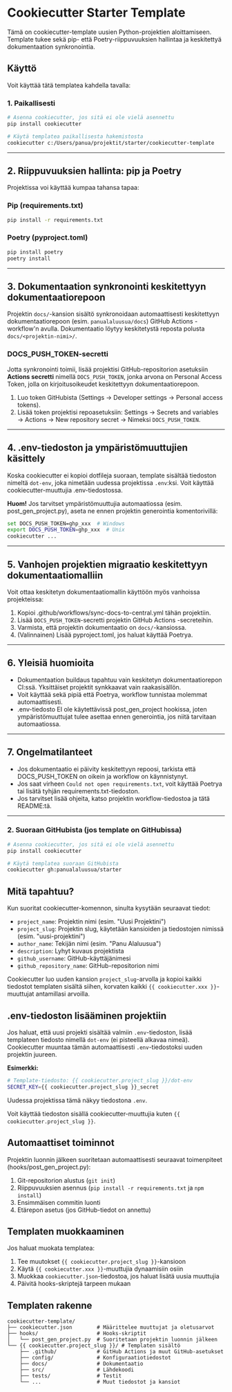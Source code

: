 # Cookiecutter Starter Template

Tämä on cookiecutter-template uusien Python-projektien aloittamiseen. Template tukee sekä pip- että Poetry-riippuvuuksien hallintaa ja keskitettyä dokumentaation synkronointia.

## Käyttö

Voit käyttää tätä templatea kahdella tavalla:

### 1. Paikallisesti

```bash
# Asenna cookiecutter, jos sitä ei ole vielä asennettu
pip install cookiecutter

# Käytä templatea paikallisesta hakemistosta
cookiecutter c:/Users/panua/projektit/starter/cookiecutter-template
```

---

## 2. Riippuvuuksien hallinta: pip ja Poetry

Projektissa voi käyttää kumpaa tahansa tapaa:

### Pip (requirements.txt)
```bash
pip install -r requirements.txt
```

### Poetry (pyproject.toml)
```bash
pip install poetry
poetry install
```

---

## 3. Dokumentaation synkronointi keskitettyyn dokumentaatiorepoon

Projektin `docs/`-kansion sisältö synkronoidaan automaattisesti keskitettyyn dokumentaatiorepoon (esim. `panualaluusua/docs`) GitHub Actions -workflow'n avulla. Dokumentaatio löytyy keskitetystä reposta polusta `docs/<projektin-nimi>/`.

### DOCS_PUSH_TOKEN-secretti

Jotta synkronointi toimii, lisää projektisi GitHub-repositorion asetuksiin **Actions secretti** nimellä `DOCS_PUSH_TOKEN`, jonka arvona on Personal Access Token, jolla on kirjoitusoikeudet keskitettyyn dokumentaatiorepoon.

1. Luo token GitHubista (Settings → Developer settings → Personal access tokens).
2. Lisää token projektisi repoasetuksiin: Settings → Secrets and variables → Actions → New repository secret → Nimeksi `DOCS_PUSH_TOKEN`.

---

## 4. .env-tiedoston ja ympäristömuuttujien käsittely

Koska cookiecutter ei kopioi dotfileja suoraan, template sisältää tiedoston nimeltä `dot-env`, joka nimetään uudessa projektissa `.env`:ksi. Voit käyttää cookiecutter-muuttujia .env-tiedostossa.

**Huom!** Jos tarvitset ympäristömuuttujia automaatiossa (esim. post_gen_project.py), aseta ne ennen projektin generointia komentorivillä:

```bash
set DOCS_PUSH_TOKEN=ghp_xxx  # Windows
export DOCS_PUSH_TOKEN=ghp_xxx  # Unix
cookiecutter ...
```

---

## 5. Vanhojen projektien migraatio keskitettyyn dokumentaatiomalliin

Voit ottaa keskitetyn dokumentaatiomallin käyttöön myös vanhoissa projekteissa:

1. Kopioi .github/workflows/sync-docs-to-central.yml tähän projektiin.
2. Lisää `DOCS_PUSH_TOKEN`-secretti projektin GitHub Actions -secreteihin.
3. Varmista, että projektin dokumentaatio on `docs/`-kansiossa.
4. (Valinnainen) Lisää pyproject.toml, jos haluat käyttää Poetrya.

---

## 6. Yleisiä huomioita

- Dokumentaation buildaus tapahtuu vain keskitetyn dokumentaatiorepon CI:ssä. Yksittäiset projektit synkkaavat vain raakasisällön.
- Voit käyttää sekä pipiä että Poetrya, workflow tunnistaa molemmat automaattisesti.
- .env-tiedosto EI ole käytettävissä post_gen_project hookissa, joten ympäristömuuttujat tulee asettaa ennen generointia, jos niitä tarvitaan automaatiossa.

---

## 7. Ongelmatilanteet

- Jos dokumentaatio ei päivity keskitettyyn repoosi, tarkista että DOCS_PUSH_TOKEN on oikein ja workflow on käynnistynyt.
- Jos saat virheen `Could not open requirements.txt`, voit käyttää Poetrya tai lisätä tyhjän requirements.txt-tiedoston.
- Jos tarvitset lisää ohjeita, katso projektin workflow-tiedostoa ja tätä README:tä.

---


### 2. Suoraan GitHubista (jos template on GitHubissa)

```bash
# Asenna cookiecutter, jos sitä ei ole vielä asennettu
pip install cookiecutter

# Käytä templatea suoraan GitHubista
cookiecutter gh:panualaluusua/starter
```

## Mitä tapahtuu?

Kun suoritat cookiecutter-komennon, sinulta kysytään seuraavat tiedot:

- `project_name`: Projektin nimi (esim. "Uusi Projektini")
- `project_slug`: Projektin slug, käytetään kansioiden ja tiedostojen nimissä (esim. "uusi-projektini")
- `author_name`: Tekijän nimi (esim. "Panu Alaluusua")
- `description`: Lyhyt kuvaus projektista
- `github_username`: GitHub-käyttäjänimesi
- `github_repository_name`: GitHub-repositorion nimi

Cookiecutter luo uuden kansion `project_slug`-arvolla ja kopioi kaikki tiedostot templaten sisältä siihen, korvaten kaikki `{{ cookiecutter.xxx }}`-muuttujat antamillasi arvoilla.

## .env-tiedoston lisääminen projektiin

Jos haluat, että uusi projekti sisältää valmiin `.env`-tiedoston, lisää templateen tiedosto nimellä `dot-env` (ei pisteellä alkavaa nimeä). Cookiecutter muuntaa tämän automaattisesti `.env`-tiedostoksi uuden projektin juureen.

**Esimerkki:**

```bash
# Template-tiedosto: {{ cookiecutter.project_slug }}/dot-env
SECRET_KEY={{ cookiecutter.project_slug }}_secret
```

Uudessa projektissa tämä näkyy tiedostona `.env`.

Voit käyttää tiedoston sisällä cookiecutter-muuttujia kuten `{{ cookiecutter.project_slug }}`.

## Automaattiset toiminnot

Projektin luonnin jälkeen suoritetaan automaattisesti seuraavat toimenpiteet (hooks/post_gen_project.py):

1. Git-repositorion alustus (`git init`)
2. Riippuvuuksien asennus (`pip install -r requirements.txt` ja `npm install`)
3. Ensimmäisen commitin luonti
4. Etärepon asetus (jos GitHub-tiedot on annettu)

## Templaten muokkaaminen

Jos haluat muokata templatea:

1. Tee muutokset `{{ cookiecutter.project_slug }}`-kansioon
2. Käytä `{{ cookiecutter.xxx }}`-muuttujia dynaamisiin osiin
3. Muokkaa `cookiecutter.json`-tiedostoa, jos haluat lisätä uusia muuttujia
4. Päivitä hooks-skriptejä tarpeen mukaan

## Templaten rakenne

```
cookiecutter-template/
├── cookiecutter.json        # Määrittelee muuttujat ja oletusarvot
├── hooks/                   # Hooks-skriptit
│   └── post_gen_project.py  # Suoritetaan projektin luonnin jälkeen
└── {{ cookiecutter.project_slug }}/ # Templaten sisältö
    ├── .github/             # GitHub Actions ja muut GitHub-asetukset
    ├── config/              # Konfiguraatiotiedostot
    ├── docs/                # Dokumentaatio
    ├── src/                 # Lähdekoodi
    ├── tests/               # Testit
    └── ...                  # Muut tiedostot ja kansiot
```
